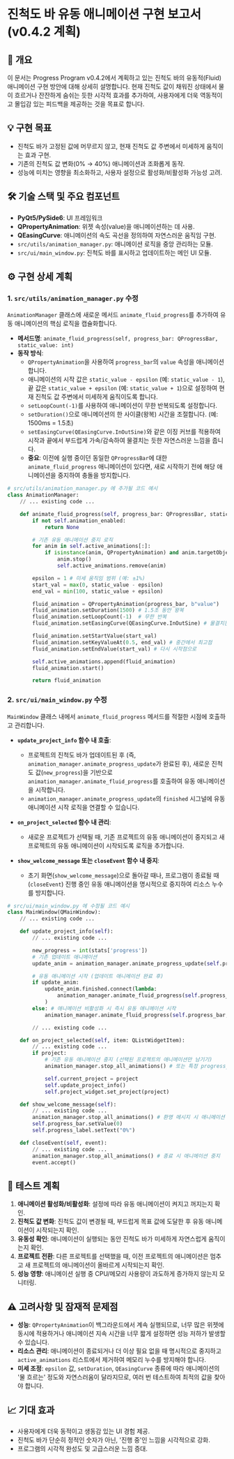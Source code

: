 # 진척도 바 유동 애니메이션 구현 보고서 (v0.4.2 계획)

## 📝 **개요**

이 문서는 Progress Program v0.4.2에서 계획하고 있는 진척도 바의 유동적(Fluid) 애니메이션 구현 방안에 대해 상세히 설명합니다. 현재 진척도 값이 채워진 상태에서 물이 흐르거나 잔잔하게 숨쉬는 듯한 시각적 효과를 추가하여, 사용자에게 더욱 역동적이고 몰입감 있는 피드백을 제공하는 것을 목표로 합니다.

## 💡 **구현 목표**

- 진척도 바가 고정된 값에 머무르지 않고, 현재 진척도 값 주변에서 미세하게 움직이는 효과 구현.
- 기존의 진척도 값 변화(0% → 40%) 애니메이션과 조화롭게 동작.
- 성능에 미치는 영향을 최소화하고, 사용자 설정으로 활성화/비활성화 가능성 고려.

## 🛠️ **기술 스택 및 주요 컴포넌트**

- **PyQt5/PySide6**: UI 프레임워크
- **QPropertyAnimation**: 위젯 속성(value)을 애니메이션하는 데 사용.
- **QEasingCurve**: 애니메이션의 속도 곡선을 정의하여 자연스러운 움직임 구현.
- `src/utils/animation_manager.py`: 애니메이션 로직을 중앙 관리하는 모듈.
- `src/ui/main_window.py`: 진척도 바를 표시하고 업데이트하는 메인 UI 모듈.

## ⚙️ **구현 상세 계획**

### 1. `src/utils/animation_manager.py` 수정

`AnimationManager` 클래스에 새로운 메서드 `animate_fluid_progress`를 추가하여 유동 애니메이션의 핵심 로직을 캡슐화합니다.

- **메서드명**: `animate_fluid_progress(self, progress_bar: QProgressBar, static_value: int)`
- **동작 방식**:
    - `QPropertyAnimation`을 사용하여 `progress_bar`의 `value` 속성을 애니메이션합니다.
    - 애니메이션의 시작 값은 `static_value - epsilon` (예: `static_value - 1`), 끝 값은 `static_value + epsilon` (예: `static_value + 1`)으로 설정하여 현재 진척도 값 주변에서 미세하게 움직이도록 합니다.
    - `setLoopCount(-1)`를 사용하여 애니메이션이 무한 반복되도록 설정합니다.
    - `setDuration()`으로 애니메이션의 한 사이클(왕복) 시간을 조절합니다. (예: 1500ms = 1.5초)
    - `setEasingCurve(QEasingCurve.InOutSine)`와 같은 이징 커브를 적용하여 시작과 끝에서 부드럽게 가속/감속하여 물결치는 듯한 자연스러운 느낌을 줍니다.
    - **중요**: 이전에 실행 중이던 동일한 `QProgressBar`에 대한 `animate_fluid_progress` 애니메이션이 있다면, 새로 시작하기 전에 해당 애니메이션을 중지하여 충돌을 방지합니다.

```python
# src/utils/animation_manager.py 에 추가될 코드 예시
class AnimationManager:
    // ... existing code ...

    def animate_fluid_progress(self, progress_bar: QProgressBar, static_value: int) -> Optional[QPropertyAnimation]:
        if not self.animation_enabled:
            return None

        # 기존 유동 애니메이션 중지 로직
        for anim in self.active_animations[:]:
            if isinstance(anim, QPropertyAnimation) and anim.targetObject() == progress_bar and anim.propertyName() == b"value" and anim.loopCount() == -1:
                anim.stop()
                self.active_animations.remove(anim)

        epsilon = 1 # 미세 움직임 범위 (예: ±1%)
        start_val = max(0, static_value - epsilon)
        end_val = min(100, static_value + epsilon)

        fluid_animation = QPropertyAnimation(progress_bar, b"value")
        fluid_animation.setDuration(1500) # 1.5초 동안 왕복
        fluid_animation.setLoopCount(-1)  # 무한 반복
        fluid_animation.setEasingCurve(QEasingCurve.InOutSine) # 물결치는 듯한 효과

        fluid_animation.setStartValue(start_val)
        fluid_animation.setKeyValueAt(0.5, end_val) # 중간에서 최고점
        fluid_animation.setEndValue(start_val) # 다시 시작점으로

        self.active_animations.append(fluid_animation)
        fluid_animation.start()

        return fluid_animation
```

### 2. `src/ui/main_window.py` 수정

`MainWindow` 클래스 내에서 `animate_fluid_progress` 메서드를 적절한 시점에 호출하고 관리합니다.

- **`update_project_info` 함수 내 호출**: 
    - 프로젝트의 진척도 바가 업데이트된 후 (즉, `animation_manager.animate_progress_update`가 완료된 후), 새로운 진척도 값(`new_progress`)을 기반으로 `animation_manager.animate_fluid_progress`를 호출하여 유동 애니메이션을 시작합니다.
    - `animation_manager.animate_progress_update`의 `finished` 시그널에 유동 애니메이션 시작 로직을 연결할 수 있습니다.

- **`on_project_selected` 함수 내 관리**: 
    - 새로운 프로젝트가 선택될 때, 기존 프로젝트의 유동 애니메이션이 중지되고 새 프로젝트의 유동 애니메이션이 시작되도록 로직을 추가합니다.

- **`show_welcome_message` 또는 `closeEvent` 함수 내 중지**: 
    - 초기 화면(`show_welcome_message`)으로 돌아갈 때나, 프로그램이 종료될 때(`closeEvent`) 진행 중인 유동 애니메이션을 명시적으로 중지하여 리소스 누수를 방지합니다.

```python
# src/ui/main_window.py 에 수정될 코드 예시
class MainWindow(QMainWindow):
    // ... existing code ...

    def update_project_info(self):
        // ... existing code ...

        new_progress = int(stats['progress'])
        # 기존 업데이트 애니메이션
        update_anim = animation_manager.animate_progress_update(self.progress_bar, new_progress)

        # 유동 애니메이션 시작 (업데이트 애니메이션 완료 후)
        if update_anim:
            update_anim.finished.connect(lambda: 
                animation_manager.animate_fluid_progress(self.progress_bar, new_progress)
            )
        else: # 애니메이션 비활성화 시 즉시 유동 애니메이션 시작
            animation_manager.animate_fluid_progress(self.progress_bar, new_progress)

        // ... existing code ...

    def on_project_selected(self, item: QListWidgetItem):
        // ... existing code ...
        if project:
            # 기존 유동 애니메이션 중지 (선택된 프로젝트의 애니메이션만 남기기)
            animation_manager.stop_all_animations() # 또는 특정 progress_bar 애니메이션만 중지하는 로직 구현

            self.current_project = project
            self.update_project_info()
            self.project_widget.set_project(project)

    def show_welcome_message(self):
        // ... existing code ...
        animation_manager.stop_all_animations() # 환영 메시지 시 애니메이션 중지
        self.progress_bar.setValue(0)
        self.progress_label.setText("0%")

    def closeEvent(self, event):
        // ... existing code ...
        animation_manager.stop_all_animations() # 종료 시 애니메이션 중지
        event.accept()
```

## 🧪 **테스트 계획**

1.  **애니메이션 활성화/비활성화**: 설정에 따라 유동 애니메이션이 켜지고 꺼지는지 확인.
2.  **진척도 값 변화**: 진척도 값이 변경될 때, 부드럽게 목표 값에 도달한 후 유동 애니메이션이 시작되는지 확인.
3.  **유동성 확인**: 애니메이션이 실행되는 동안 진척도 바가 미세하게 자연스럽게 움직이는지 확인.
4.  **프로젝트 전환**: 다른 프로젝트를 선택했을 때, 이전 프로젝트의 애니메이션은 멈추고 새 프로젝트의 애니메이션이 올바르게 시작되는지 확인.
5.  **성능 영향**: 애니메이션 실행 중 CPU/메모리 사용량이 과도하게 증가하지 않는지 모니터링.

## ⚠️ **고려사항 및 잠재적 문제점**

-   **성능**: `QPropertyAnimation`이 백그라운드에서 계속 실행되므로, 너무 많은 위젯에 동시에 적용하거나 애니메이션 지속 시간을 너무 짧게 설정하면 성능 저하가 발생할 수 있습니다.
-   **리소스 관리**: 애니메이션이 종료되거나 더 이상 필요 없을 때 명시적으로 중지하고 `active_animations` 리스트에서 제거하여 메모리 누수를 방지해야 합니다.
-   **미세 조정**: `epsilon` 값, `setDuration`, `QEasingCurve` 종류에 따라 애니메이션의 '물 흐르는' 정도와 자연스러움이 달라지므로, 여러 번 테스트하여 최적의 값을 찾아야 합니다.

## 📈 **기대 효과**

-   사용자에게 더욱 동적이고 생동감 있는 UI 경험 제공.
-   진척도 바가 단순히 정적인 숫자가 아닌, '진행 중'인 느낌을 시각적으로 강화.
-   프로그램의 시각적 완성도 및 고급스러운 느낌 증대. 